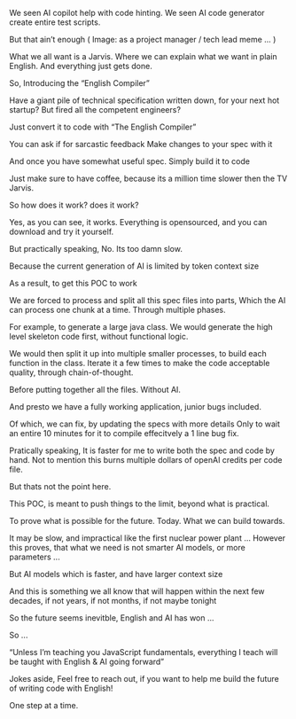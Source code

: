 We seen AI copilot help with code hinting.
We seen AI code generator create entire test scripts.

But that ain’t enough
( Image: as a project manager / tech lead meme ... )

What we all want is a Jarvis.
Where we can explain what we want in plain English.
And everything just gets done.

So, Introducing the “English Compiler”

Have a giant pile of technical specification written down, 
for your next hot startup?
But fired all the competent engineers?

Just convert it to code with “The English Compiler”

You can ask if for sarcastic feedback
Make changes to your spec with it

And once you have somewhat useful spec.
Simply build it to code

Just make sure to have coffee, because its a million time slower then the TV Jarvis.

So how does it work? does it work?

Yes, as you can see, it works.
Everything is opensourced, and you can download and try it yourself.

But practically speaking, No. Its too damn slow.

Because the current generation of AI is limited by token context size

As a result, to get this POC to work

We are forced to process and split all this spec files into parts, 
Which the AI can process one chunk at a time.
Through multiple phases.

For example, to generate a large java class.
We would generate the high level skeleton code first, without functional logic.

We would then split it up into multiple smaller processes, to build each function in the class.
Iterate it a few times to make the code acceptable quality, through chain-of-thought.

Before putting together all the files. Without AI.

And presto we have a fully working application, junior bugs included.

Of which, we can fix, by updating the specs with more details
Only to wait an entire 10 minutes for it to compile effecitvely a 1 line bug fix.

Pratically speaking, It is faster for me to write both the spec and code by hand.
Not to mention this burns multiple dollars of openAI credits per code file.

But thats not the point here.

This POC, is meant to push things to the limit, beyond what is practical.

To prove what is possible for the future. Today.
What we can build towards.

It may be slow, and impractical like the first nuclear power plant ...
However this proves, that what we need is not smarter AI models, or more parameters ...

But AI models which is faster, and have larger context size

And this is something we all know that will happen within the next few decades, if not years, if not months, if not maybe tonight

So the future seems inevitble, English and AI has won ...

So ...

“Unless I’m teaching you JavaScript fundamentals, everything I teach will be taught with English & AI going forward”

Jokes aside,
Feel free to reach out, if you want to help me build the future of writing code with English!

One step at a time.
